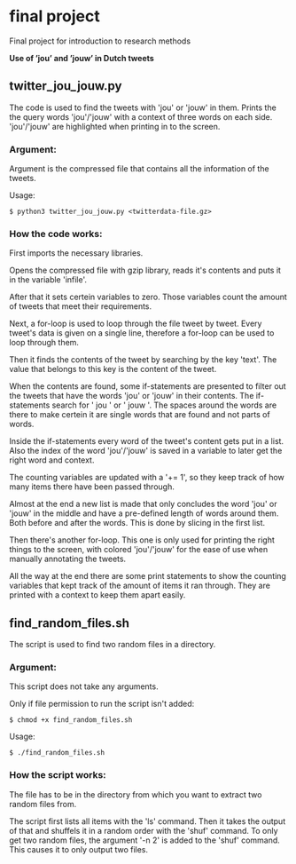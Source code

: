 # final project #
Final project for introduction to research methods

__Use of ’jou’ and ’jouw’ in Dutch tweets__


## twitter_jou_jouw.py ##
The code is used to find the tweets with 'jou' or 'jouw' in them.
Prints the the query words 'jou'/'jouw' with a context of three words on each side.
'jou'/'jouw' are highlighted when printing in to the screen.

### Argument: ###
Argument is the compressed file that contains all the information of the tweets.

Usage: 

	$ python3 twitter_jou_jouw.py <twitterdata-file.gz>

### How the code works: ###
First imports the necessary libraries.

Opens the compressed file with gzip library, reads it's contents and puts it in the variable 'infile'.

After that it sets certein variables to zero. Those variables count the amount of tweets that meet their requirements.

Next, a for-loop is used to loop through the file tweet by tweet. Every tweet's data is given on a single line, therefore a for-loop can be used to loop through them.

Then it finds the contents of the tweet by searching by the key 'text'. The value that belongs to this key is the content of the tweet.

When the contents are found, some if-statements are presented to filter out the tweets that have the words 'jou' or 'jouw' in their contents. The if-statements search for ' jou ' or ' jouw '. The spaces around the words are there to make certein it are single words that are found and not parts of words.

Inside the if-statements every word of the tweet's content gets put in a list. Also the index of the word 'jou'/'jouw' is saved in a variable to later get the right word and context.

The counting variables are updated with a '+= 1', so they keep track of how many items there have been passed through.

Almost at the end a new list is made that only concludes the word 'jou' or 'jouw' in the middle and have a pre-defined length of words around them. Both before and after the words. This is done by slicing in the first list.

Then there's another for-loop. This one is only used for printing the right things to the screen, with colored 'jou'/'jouw' for the ease of use when manually annotating the tweets.

All the way at the end there are some print statements to show the counting variables that kept track of the amount of items it ran through. They are printed with a context to keep them apart easily.


## find_random_files.sh ##
The script is used to find two random files in a directory.

### Argument: ###
This script does not take any arguments.

Only if file permission to run the script isn't added:

	$ chmod +x find_random_files.sh

Usage: 

	$ ./find_random_files.sh

### How the script works: ###
The file has to be in the directory from which you want to extract two random files from.

The script first lists all items with the 'ls' command. 
Then it takes the output of that and shuffels it in a random order with the 'shuf' command.
To only get two random files, the argument '-n 2' is added to the 'shuf' command. This causes it to only output two files.
